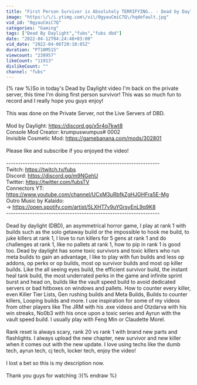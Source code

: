 ```yaml
---
title: "First Person Survivor is Absolutely TERRIFYING.. - Dead by Daylight"
image: "https:\/\/i.ytimg.com\/vi\/0gyauCmiC7Q\/hqdefault.jpg"
vid_id: "0gyauCmiC7Q"
categories: "Gaming"
tags: ["Dead By Daylight","fubs","fubs dbd"]
date: "2022-04-12T04:24:48+03:00"
vid_date: "2022-04-06T20:10:05Z"
duration: "PT10M51S"
viewcount: "238957"
likeCount: "11913"
dislikeCount: ""
channel: "fubs"
---
```

{% raw %}So in today's Dead by Daylight video I'm back on the private server, this time I'm doing first person survivor! This was so much fun to record and I really hope you guys enjoy!<br /><br />This was done on the Private Server, not the Live Servers of DBD.<br /> <br />Mod by Daylight: <a rel="nofollow" target="blank" href="https://discord.gg/x5r4q7kwt8">https://discord.gg/x5r4q7kwt8</a><br />Console Mod Creator: krumpuswumpus# 0002<br />Invisible Cosmetic Mod: <a rel="nofollow" target="blank" href="https://gamebanana.com/mods/302801">https://gamebanana.com/mods/302801</a><br /><br />Please like and subscribe if you enjoyed the video!<br /><br />-----------------------------------------------------------------<br />Twitch: <a rel="nofollow" target="blank" href="https://twitch.tv/fubs">https://twitch.tv/fubs</a><br />Discord: <a rel="nofollow" target="blank" href="https://discord.gg/m9NGehU">https://discord.gg/m9NGehU</a><br />Twitter: <a rel="nofollow" target="blank" href="https://twitter.com/fubsTV">https://twitter.com/fubsTV</a><br />Connectors YT: <a rel="nofollow" target="blank" href="https://www.youtube.com/channel/UCxM3uRbfkZgHJGHFra5E-Mg">https://www.youtube.com/channel/UCxM3uRbfkZgHJGHFra5E-Mg</a><br />Outro Music by Kalaido:<br />→  <a rel="nofollow" target="blank" href="https://open.spotify.com/artist/5LXHT7v9uYGrsyEnL9q9K8">https://open.spotify.com/artist/5LXHT7v9uYGrsyEnL9q9K8</a><br />----------------------------------------------------------------- <br /><br />Dead by daylight (DBD), an asymmetrical horror game, I play at rank 1 with builds such as the solo getaway build or the impossible to hook me build, to juke killers at rank 1, I love to run killers for 5 gens at rank 1 and do challenges at rank 1, like no pallets at rank 1, how to pip in rank 1 is good too. Dead by daylight has some toxic survivors and toxic killers who run meta builds to gain an advantage, I like to play with fun builds and less op addons, op perks or op builds, most op survivor builds and most op killer builds. Like the all seeing eyes build, the efficient survivor build, the instant heal tank build, the most underrated perks in the game and infinite sprint burst and head on, builds like the vault speed build to avoid dedicated servers or bad hitboxes on windows and pallets. How to counter every killer, even Killer Tier Lists, Gen rushing builds and Meta Builds, Builds to counter killers, Looping builds and more. I use inspiration for some of my videos from other players like The JRM with his .exe videos and Otzdarva with his win streaks, No0b3 with his once upon a toxic series and Ayrun with the vault speed build. I usually play with Feng Min or Claudette Morel. <br /><br />Rank reset is always scary, rank 20 vs rank 1 with brand new parts and flashlights. I always upload the new chapter, new survivor and new killer when it comes out with the new update. I love using techs like the dumb tech, ayrun tech, cj tech, locker tech, enjoy the video!<br /><br />I lost a bet so this is my description now.<br /><br />Thank you guys for watching :){% endraw %}
